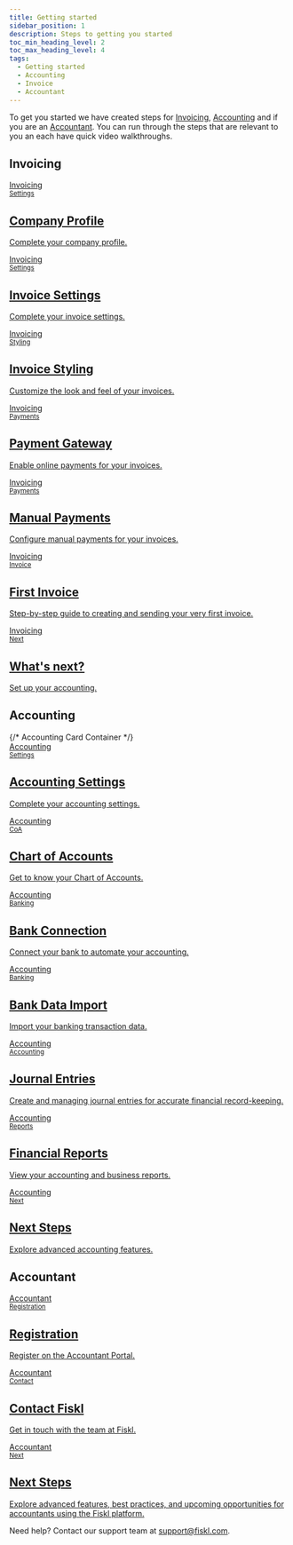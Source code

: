 ```yaml
---
title: Getting started
sidebar_position: 1
description: Steps to getting you started
toc_min_heading_level: 2
toc_max_heading_level: 4
tags:
  - Getting started
  - Accounting
  - Invoice
  - Accountant
---
```


To get you started we have created steps for [Invoicing](#invoicing), [Accounting](#accounting) and if you are an [Accountant](#accountant). You can run through the steps that are relevant to you an each have quick video walkthroughs.

## Invoicing

<CardContainer>
<div className="card-grid invoicing-cards">
  <a href="with-invoicing#complete-your-company-profile">
    <div className="container_card">
      <div className="card__header">
        <div>Invoicing</div>
        <small>Settings</small>
        <div style={{ width: '80%', height: '1px', backgroundColor: 'white', margin: '1rem auto' }}></div>
      </div>
      <div className="card__body">
        <h2>Company Profile</h2>
        <p>Complete your company profile.</p>
      </div>
    </div>
  </a>

  <a href="with-invoicing#complete-your-invoice-settings">
  <div className="container_card">
    <div className="card__header">
      <div>Invoicing</div>
      <small>Settings</small>
      <div style={{ width: '80%', height: '1px', backgroundColor: 'white', margin: '1rem auto' }}></div>
    </div>
    <div className="card__body">
      <h2>Invoice Settings</h2>
      <p>Complete your invoice settings.</p>
    </div>
  </div>
</a>

<a href="with-invoicing#style-your-invoice">
  <div className="container_card">
    <div className="card__header">
      <div>Invoicing</div>
      <small>Styling</small>
      <div style={{ width: '80%', height: '1px', backgroundColor: 'white', margin: '1rem auto' }}></div>
    </div>
    <div className="card__body">
      <h2>Invoice Styling</h2>
      <p>Customize the look and feel of your invoices.</p>
    </div>
  </div>
</a>

<a href="with-invoicing#connect-a-payment-gateway">
  <div className="container_card">
    <div className="card__header">
      <div>Invoicing</div>
      <small>Payments</small>
      <div style={{ width: '80%', height: '1px', backgroundColor: 'white', margin: '1rem auto' }}></div>
    </div>
    <div className="card__body">
      <h2>Payment Gateway</h2>
      <p>Enable online payments for your invoices.</p>
    </div>
  </div>
</a>

<a href="with-invoicing#add-a-manual-payment">
  <div className="container_card">
    <div className="card__header">
      <div>Invoicing</div>
      <small>Payments</small>
      <div style={{ width: '80%', height: '1px', backgroundColor: 'white', margin: '1rem auto' }}></div>
    </div>
    <div className="card__body">
      <h2>Manual Payments</h2>
      <p>Configure manual payments for your invoices.</p>
    </div>
  </div>
</a>

<a href="with-invoicing#create-your-first-invoice">
  <div className="container_card">
    <div className="card__header">
      <div>Invoicing</div>
      <small>Invoice</small>
      <div style={{ width: '80%', height: '1px', backgroundColor: 'white', margin: '1rem auto' }}></div>
    </div>
    <div className="card__body">
      <h2>First Invoice</h2>
      <p>Step-by-step guide to creating and sending your very first invoice.</p>
    </div>
  </div>
</a>
<a href="with-invoicing#whats-next">
  <div className="container_card">
    <div className="card__header">
      <div>Invoicing</div>
      <small>Next</small>
      <div style={{ width: '80%', height: '1px', backgroundColor: 'white', margin: '1rem auto' }}></div>
    </div>
    <div className="card__body">
      <h2>What's next?</h2>
      <p>Set up your accounting.</p>
    </div>
  </div>
</a>

</div>
</CardContainer>

## Accounting

<CardContainer>
{/* Accounting Card Container */}
<div className="card-grid accounting-cards">
  <a href="with-accounting#complete-your-accounting-settings">
    <div className="container_card">
      <div className="card__header">
        <div>Accounting</div>
        <small>Settings</small>
        <div style={{ width: '80%', height: '1px', backgroundColor: 'white', margin: '1rem auto' }}></div>
      </div>
      <div className="card__body">
        <h2>Accounting Settings</h2>
        <p>Complete your accounting settings.</p>
      </div>
    </div>
  </a>

  <a href="with-accounting#get-to-know-your-chart-of-accounts">
    <div className="container_card">
      <div className="card__header">
        <div>Accounting</div>
        <small>CoA</small>
        <div style={{ width: '80%', height: '1px', backgroundColor: 'white', margin: '1rem auto' }}></div>
      </div>
      <div className="card__body">
        <h2>Chart of Accounts</h2>
        <p>Get to know your Chart of Accounts.</p>
      </div>
    </div>
  </a>

  <a href="with-accounting#connect-your-bank">
    <div className="container_card">
      <div className="card__header">
        <div>Accounting</div>
        <small>Banking</small>
        <div style={{ width: '80%', height: '1px', backgroundColor: 'white', margin: '1rem auto' }}></div>
      </div>
      <div className="card__body">
        <h2>Bank Connection</h2>
        <p>Connect your bank to automate your accounting.</p>
      </div>
    </div>
  </a>

  <a href="with-accounting#import-your-bank-data">
    <div className="container_card">
      <div className="card__header">
        <div>Accounting</div>
        <small>Banking</small>
        <div style={{ width: '80%', height: '1px', backgroundColor: 'white', margin: '1rem auto' }}></div>
      </div>
      <div className="card__body">
        <h2>Bank Data Import</h2>
        <p>Import your banking transaction data.</p>
      </div>
    </div>
  </a>

  <a href="with-accounting#create-a-journal-entry">
    <div className="container_card">
      <div className="card__header">
        <div>Accounting</div>
        <small>Accounting</small>
        <div style={{ width: '80%', height: '1px', backgroundColor: 'white', margin: '1rem auto' }}></div>
      </div>
      <div className="card__body">
        <h2>Journal Entries</h2>
        <p>Create and managing journal entries for accurate financial record-keeping.</p>
      </div>
    </div>
  </a>

  <a href="with-accounting#view-your-reports">
    <div className="container_card">
      <div className="card__header">
        <div>Accounting</div>
        <small>Reports</small>
        <div style={{ width: '80%', height: '1px', backgroundColor: 'white', margin: '1rem auto' }}></div>
      </div>
      <div className="card__body">
        <h2>Financial Reports</h2>
        <p>View your accounting and business reports.</p>
      </div>
    </div>
  </a>

  <a href="with-accounting#whats-next">
    <div className="container_card">
      <div className="card__header">
        <div>Accounting</div>
        <small>Next</small>
        <div style={{ width: '80%', height: '1px', backgroundColor: 'white', margin: '1rem auto' }}></div>
      </div>
      <div className="card__body">
        <h2>Next Steps</h2>
        <p>Explore advanced accounting features.</p>
      </div>
    </div>
  </a>
</div>
</CardContainer>

## Accountant

<CardContainer>
<div className="card-grid accountant-cards">
  <a href="as-an-accountant#register-on-the-accounting-portal">
    <div className="container_card">
      <div className="card__header">
        <div>Accountant</div>
        <small>Registration</small>
        <div style={{ width: '80%', height: '1px', backgroundColor: 'white', margin: '1rem auto' }}></div>
      </div>
      <div className="card__body">
        <h2>Registration</h2>
        <p>Register on the Accountant Portal.</p>
      </div>
    </div>
  </a>

  <a href="as-an-accountant#reach-out-to-the-fiskl-team">
    <div className="container_card">
      <div className="card__header">
        <div>Accountant</div>
        <small>Contact</small>
        <div style={{ width: '80%', height: '1px', backgroundColor: 'white', margin: '1rem auto' }}></div>
      </div>
      <div className="card__body">
        <h2>Contact Fiskl</h2>
        <p>Get in touch with the team at Fiskl.</p>
      </div>
    </div>
  </a>

  <a href="as-an-accountant#whats-next">
    <div className="container_card">
      <div className="card__header">
        <div>Accountant</div>
        <small>Next</small>
        <div style={{ width: '80%', height: '1px', backgroundColor: 'white', margin: '1rem auto' }}></div>
      </div>
      <div className="card__body">
        <h2>Next Steps</h2>
        <p>Explore advanced features, best practices, and upcoming opportunities for accountants using the Fiskl platform.</p>
      </div>
    </div>
  </a>
</div>
</CardContainer>

Need help? Contact our support team at [support@fiskl.com](mailto:support@fiskl.com).